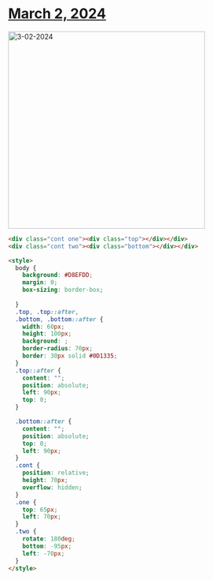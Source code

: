 # [March 2, 2024](https://cssbattle.dev/play/vH2qVEvja02TZ7iSu6Sq)

<img src="https://firebasestorage.googleapis.com/v0/b/cssbattleapp.appspot.com/o/user%2Fummd3POvEDfFyeFvVdOMG3OOrwE2%2Ftargets%2Ftarget_FIIK23c@2x.png?alt=media" width="400" alt="3-02-2024" />

```html
<div class="cont one"><div class="top"></div></div>
<div class="cont two"><div class="bottom"></div></div>

<style>
  body {
    background: #D8EFDD;
    margin: 0;
    box-sizing: border-box;
    
  }
  .top, .top::after, 
  .bottom, .bottom::after {
    width: 60px;
    height: 100px;
    background: ;
    border-radius: 70px;
    border: 30px solid #0D1335;
  }
  .top::after {
    content: "";
    position: absolute;
    left: 90px;
    top: 0;
  }

  .bottom::after {
    content: "";
    position: absolute;
    top: 0;
    left: 90px;
  }
  .cont {
    position: relative;
    height: 70px;
    overflow: hidden;
  }
  .one {
    top: 65px;
    left: 70px;
  }
  .two {
    rotate: 180deg;
    bottom: -95px;
    left: -70px;
  }
</style>
```
